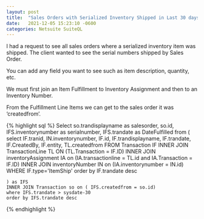 ```yaml
---
layout: post
title:  "Sales Orders with Serialized Inventory Shipped in Last 30 days"
date:   2021-12-05 15:23:10 -0600
categories: Netsuite SuiteQL
---
```



I had a request to see all sales orders where a serialized inventory item was shipped. The client wanted to see the serial numbers shipped by Sales Order.

You can add any field you want to see such as item description, quantity, etc.

We must first join an Item Fulfillment to Inventory Assignment and then to an Inventory Number.

From the Fulfillment Line Items we can get to the sales order it was ‘createdfrom’.



{% highlight sql %}
Select so.trandisplayname as salesorder, so.id, IFS.inventorynumber as serialnumber, IFS.trandate as DateFulfilled from 
	(	
		select IF.tranid, IN.inventorynumber, IF.id, IF.trandisplayname, IF.trandate, IF.CreatedBy, IF.entity, TL.createdfrom
		FROM Transaction IF
		INNER JOIN TransactionLine TL ON (TL.Transaction = IF.ID)
		INNER JOIN inventoryAssignment IA on (IA.transactionline = TL.id and IA.Transaction = IF.ID)
		INNER JOIN inventoryNumber IN on  (IA.inventorynumber = IN.id)
		WHERE IF.type='ItemShip' 
		order by IF.trandate desc
	
	) as IFS
	INNER JOIN Transaction so on ( IFS.createdfrom = so.id)
	where IFS.trandate > sysdate-30
	order by IFS.trandate desc
{% endhighlight %}

